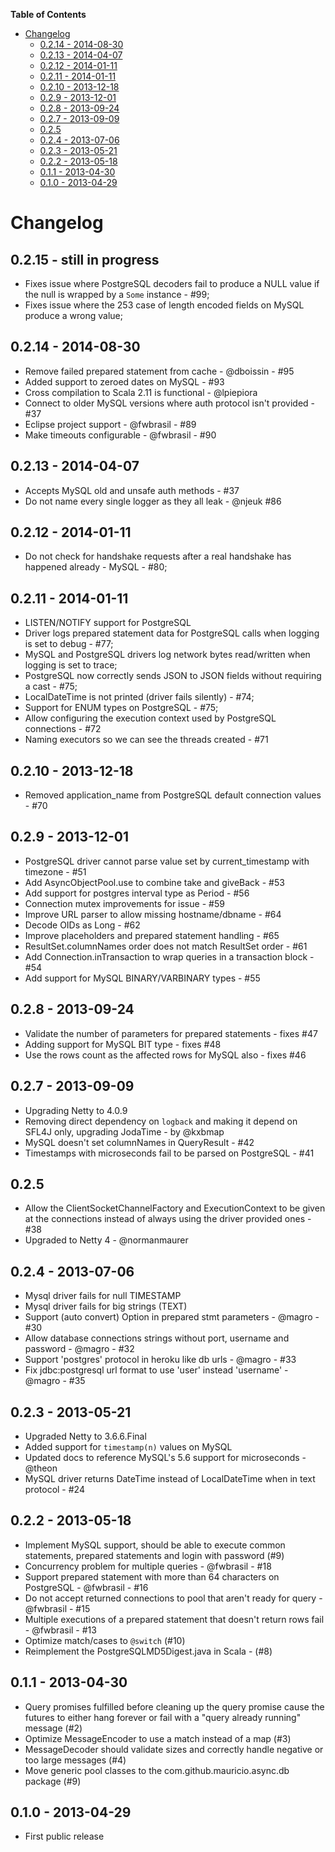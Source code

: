 <!-- START doctoc generated TOC please keep comment here to allow auto update -->
<!-- DON'T EDIT THIS SECTION, INSTEAD RE-RUN doctoc TO UPDATE -->
**Table of Contents**

- [Changelog](#changelog)
	- [0.2.14 - 2014-08-30](#0214---2014-08-30)
	- [0.2.13 - 2014-04-07](#0213---2014-04-07)
	- [0.2.12 - 2014-01-11](#0212---2014-01-11)
	- [0.2.11 - 2014-01-11](#0211---2014-01-11)
	- [0.2.10 - 2013-12-18](#0210---2013-12-18)
	- [0.2.9 - 2013-12-01](#029---2013-12-01)
	- [0.2.8 - 2013-09-24](#028---2013-09-24)
	- [0.2.7 - 2013-09-09](#027---2013-09-09)
	- [0.2.5](#025)
	- [0.2.4 - 2013-07-06](#024---2013-07-06)
	- [0.2.3 - 2013-05-21](#023---2013-05-21)
	- [0.2.2 - 2013-05-18](#022---2013-05-18)
	- [0.1.1 - 2013-04-30](#011---2013-04-30)
	- [0.1.0 - 2013-04-29](#010---2013-04-29)

<!-- END doctoc generated TOC please keep comment here to allow auto update -->

# Changelog

## 0.2.15 - still in progress

* Fixes issue where PostgreSQL decoders fail to produce a NULL value if the null is wrapped by a `Some` instance - #99;
* Fixes issue where the 253 case of length encoded fields on MySQL produce a wrong value;

## 0.2.14 - 2014-08-30

* Remove failed prepared statement from cache - @dboissin - #95
* Added support to zeroed dates on MySQL - #93
* Cross compilation to Scala 2.11 is functional - @lpiepiora
* Connect to older MySQL versions where auth protocol isn't provided - #37
* Eclipse project support - @fwbrasil - #89
* Make timeouts configurable - @fwbrasil - #90

## 0.2.13 - 2014-04-07

* Accepts MySQL old and unsafe auth methods - #37
* Do not name every single logger as they all leak - @njeuk #86

## 0.2.12 - 2014-01-11

* Do not check for handshake requests after a real handshake has happened already - MySQL - #80;

## 0.2.11 - 2014-01-11

* LISTEN/NOTIFY support for PostgreSQL
* Driver logs prepared statement data for PostgreSQL calls when logging is set to debug - #77;
* MySQL and PostgreSQL drivers log network bytes read/written when logging is set to trace;
* PostgreSQL now correctly sends JSON to JSON fields without requiring a cast - #75;
* LocalDateTime is not printed (driver fails silently) - #74;
* Support for ENUM types on PostgreSQL - #75;
* Allow configuring the execution context used by PostgreSQL connections - #72
* Naming executors so we can see the threads created - #71

## 0.2.10 - 2013-12-18

* Removed application_name from PostgreSQL default connection values - #70

## 0.2.9 - 2013-12-01

* PostgreSQL driver cannot parse value set by current_timestamp with timezone - #51
* Add AsyncObjectPool.use to combine take and giveBack - #53
* Add support for postgres interval type as Period - #56
* Connection mutex improvements for issue - #59
* Improve URL parser to allow missing hostname/dbname - #64
* Decode OIDs as Long - #62
* Improve placeholders and prepared statement handling - #65
* ResultSet.columnNames order does not match ResultSet order - #61
* Add Connection.inTransaction to wrap queries in a transaction block - #54
* Add support for MySQL BINARY/VARBINARY types - #55

## 0.2.8 - 2013-09-24

* Validate the number of parameters for prepared statements - fixes #47
* Adding support for MySQL BIT type - fixes #48
* Use the rows count as the affected rows for MySQL also - fixes #46

## 0.2.7 - 2013-09-09

* Upgrading Netty to 4.0.9
* Removing direct dependency on `logback` and making it depend on SFL4J only, upgrading JodaTime - by @kxbmap
* MySQL doesn't set columnNames in QueryResult - #42
* Timestamps with microseconds fail to be parsed on PostgreSQL - #41

## 0.2.5

* Allow the ClientSocketChannelFactory and ExecutionContext to be given at the connections instead of
 always using the driver provided ones - #38
* Upgraded to Netty 4 - @normanmaurer

## 0.2.4 - 2013-07-06

* Mysql driver fails for null TIMESTAMP
* Mysql driver fails for big strings (TEXT)
* Support (auto convert) Option in prepared stmt parameters - @magro - #30
* Allow database connections strings without port, username and password - @magro - #32
* Support 'postgres' protocol in heroku like db urls - @magro - #33
* Fix jdbc:postgresql url format to use 'user' instead 'username' - @magro - #35


## 0.2.3 - 2013-05-21

* Upgraded Netty to 3.6.6.Final
* Added support for `timestamp(n)` values on MySQL
* Updated docs to reference MySQL's 5.6 support for microseconds - @theon
* MySQL driver returns DateTime instead of LocalDateTime when in text protocol - #24

## 0.2.2 - 2013-05-18

* Implement MySQL support, should be able to execute common statements, prepared statements and login with password (#9)
* Concurrency problem for multiple queries - @fwbrasil - #18
* Support prepared statement with more than 64 characters on PostgreSQL - @fwbrasil - #16
* Do not accept returned connections to pool that aren't ready for query - @fwbrasil - #15
* Multiple executions of a prepared statement that doesn't return rows fail - @fwbrasil - #13
* Optimize match/cases to `@switch` (#10)
* Reimplement the PostgreSQLMD5Digest.java in Scala - (#8)

## 0.1.1 - 2013-04-30

* Query promises fulfilled before cleaning up the query promise cause the futures to either hang forever or fail with a
  "query already running" message (#2)
* Optimize MessageEncoder to use a match instead of a map (#3)
* MessageDecoder should validate sizes and correctly handle negative or too large messages (#4)
* Move generic pool classes to the com.github.mauricio.async.db package (#9)

## 0.1.0 - 2013-04-29

* First public release
